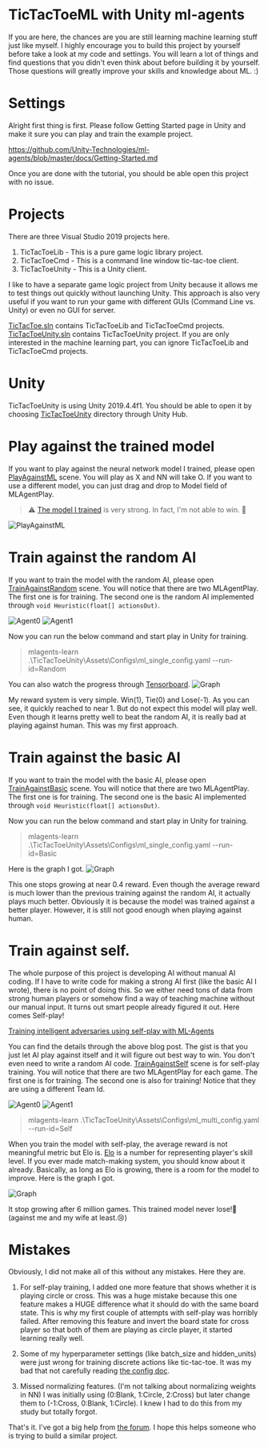 # TicTacToeML with Unity ml-agents
If you are here, the chances are you are still learning machine learning stuff just like myself. I highly encourage you to build this project by yourself before take a look at my code and settings. You will learn a lot of things and find questions that you didn't even think about before building it by yourself. Those questions will greatly improve your skills and knowledge about ML. :)

# Settings
Alright first thing is first. Please follow Getting Started page in Unity and make it sure you can play and train the example project.

https://github.com/Unity-Technologies/ml-agents/blob/master/docs/Getting-Started.md

Once you are done with the tutorial, you should be able open this project with no issue.

# Projects
There are three Visual Studio 2019 projects here.

1. TicTacToeLib - This is a pure game logic library project.
2. TicTacToeCmd - This is a command line window tic-tac-toe client.
3. TicTacToeUnity - This is a Unity client.

I like to have a separate game logic project from Unity because it allows me to test things out quickly without launching Unity. This approach is also very useful if you want to run your game with different GUIs (Command Line vs. Unity) or even no GUI for server.  

[TicTacToe.sln](./TicTacToe.sln) contains TicTacToeLib and TicTacToeCmd projects. [TicTacToeUnity.sln](./TicTacToeUnity/TicTacToeUnity.sln) contains TicTacToeUnity project. If you are only interested in the machine learning part, you can ignore TicTacToeLib and TicTacToeCmd projects.

# Unity
TicTacToeUnity is using Unity 2019.4.4f1. You should be able to open it by choosing [TicTacToeUnity](./TicTacToeUnity) directory through Unity Hub.

# Play against the trained model
If you want to play against the neural network model I trained, please open [PlayAgainstML](./TicTacToeUnity/Assets/Scenes/PlayAgainstML.unity) scene. You will play as X and NN will take O. If you want to use a different model, you can just drag and drop to Model field of MLAgentPlay.

> :warning: [The model I trained](./TicTacToeUnity/Assets/NNModels/TicTacToeSelfPlay.nn) is very strong. In fact, I'm not able to win. 😬

![PlayAgainstML](Images/PlayAgainstML.PNG)

# Train against the random AI
If you want to train the model with the random AI, please open [TrainAgainstRandom](./TicTacToeUnity/Assets/Scenes/TrainAgainstRandom.unity) scene. You will notice that there are two MLAgentPlay. The first one is for training. The second one is the random AI implemented through `void Heuristic(float[] actionsOut)`. 

![Agent0](Images/TrainAgainstRandom_Agent0.PNG) 
![Agent1](Images/TrainAgainstRandom_Agent1.PNG)

Now you can run the below command and start play in Unity for training.
> mlagents-learn .\TicTacToeUnity\Assets\Configs\ml_single_config.yaml --run-id=Random

You can also watch the progress through [Tensorboard](https://github.com/Unity-Technologies/ml-agents/blob/master/docs/Using-Tensorboard.md).
![Graph](Images/TrainAgainstRandomEnvironment.PNG)

My reward system is very simple. Win(1), Tie(0) and Lose(-1). As you can see, it quickly reached to near 1. But do not expect this model will play well. Even though it learns pretty well to beat the random AI, it is really bad at playing against human. This was my first approach.

# Train against the basic AI
If you want to train the model with the basic AI, please open [TrainAgainstBasic](./TicTacToeUnity/Assets/Scenes/TrainAgainstBasic.unity) scene. You will notice that there are two MLAgentPlay. The first one is for training. The second one is the basic AI implemented through `void Heuristic(float[] actionsOut)`. 

Now you can run the below command and start play in Unity for training.
> mlagents-learn .\TicTacToeUnity\Assets\Configs\ml_single_config.yaml --run-id=Basic

Here is the graph I got.
![Graph](Images/TrainAgainstBasicEnvironment.PNG)

This one stops growing at near 0.4 reward. Even though the average reward is much lower than the previous training against the random AI, it actually plays much better. Obviously it is because the model was trained against a better player. However, it is still not good enough when playing against human.

# Train against self.
The whole purpose of this project is developing AI without manual AI coding. If I have to write code for making a strong AI first (like the basic AI I wrote), there is no point of doing this. So we either need tons of data from strong human players or somehow find a way of teaching machine without our manual input. It turns out smart people already figured it out. Here comes Self-play!

[Training intelligent adversaries using self-play with ML-Agents](https://blogs.unity3d.com/2020/02/28/training-intelligent-adversaries-using-self-play-with-ml-agents/)

You can find the details through the above blog post. The gist is that you just let AI play against itself and it will figure out best way to win. You don't even need to write a random AI code. [TrainAgainstSelf](./TicTacToeUnity/Assets/Scenes/TrainAgainstSelf.unity) scene is for self-play training. You will notice that there are two MLAgentPlay for each game. The first one is for training. The second one is also for training! Notice that they are using a different Team Id.

![Agent0](Images/TrainAgainstSelf_Agent0.PNG) 
![Agent1](Images/TrainAgainstSelf_Agent1.PNG)

> mlagents-learn .\TicTacToeUnity\Assets\Configs\ml_multi_config.yaml --run-id=Self

When you train the model with self-play, the average reward is not meaningful metric but Elo is. [Elo](https://en.wikipedia.org/wiki/Elo_rating_system) is a number for representing player's skill level. If you ever made match-making system, you should know about it already. Basically, as long as Elo is growing, there is a room for the model to improve. Here is the graph I got.

![Graph](Images/EloGraph.PNG)

It stop growing after 6 million games. This trained model never lose!:triumph: (against me and my wife at least.:cry:)

# Mistakes
Obviously, I did not make all of this without any mistakes. Here they are.

1. For self-play training, I added one more feature that shows whether it is playing circle or cross. This was a huge mistake because this one feature makes a HUGE difference what it should do with the same board state. This is why my first couple of attempts with self-play was horribly failed. After removing this feature and invert the board state for cross player so that both of them are playing as circle player, it started learning really well.

2. Some of my hyperparameter settings (like batch_size and hidden_units) were just wrong for training discrete actions like tic-tac-toe. It was my bad that not carefully reading [the config doc](https://github.com/Unity-Technologies/ml-agents/blob/release_5_docs/docs/Training-Configuration-File.md). 

3. Missed normalizing features. (I'm not talking about normalizing weights in NN) I was initially using (0:Blank, 1:Circle, 2:Cross) but later change them to (-1:Cross, 0:Blank, 1:Circle). I knew I had to do this from my study but totally forgot. 

That's it. I've got a big help from [the forum](https://forum.unity.com/threads/tictactoe-with-self-play.945560/). I hope this helps someone who is trying to build a similar project.
